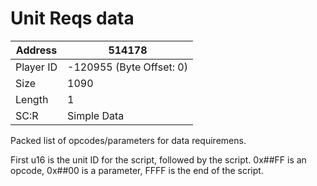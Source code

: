 
#  Unit Reqs data
Address   | 514178
----------|-------------
Player ID | -120955 (Byte Offset: 0)
Size 	  | 1090
Length 	  | 1
SC:R      | Simple Data

Packed list of opcodes/parameters for data requiremens.

First u16 is the unit ID for the script, followed by the script. 0x##FF is an opcode, 0x##00 is a parameter, FFFF is the end of the script.

